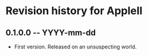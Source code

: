 # Revision history for AppleII

## 0.1.0.0 -- YYYY-mm-dd

* First version. Released on an unsuspecting world.
